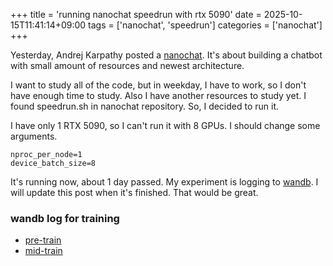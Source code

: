 +++
title = 'running nanochat speedrun with rtx 5090'
date = 2025-10-15T11:41:14+09:00
tags = ['nanochat', 'speedrun']
categories = ['nanochat']
+++

Yesterday, Andrej Karpathy posted a [nanochat](https://github.com/karpathy/nanochat).
It's about building a chatbot with small amount of resources and newest architecture.

I want to study all of the code, but in weekday, I have to work, so I don't have enough time to study. Also I have another resources to study yet.
I found speedrun.sh in nanochat repository. So, I decided to run it.

I have only 1 RTX 5090, so I can't run it with 8 GPUs. I should change some arguments. 
```
nproc_per_node=1
device_batch_size=8
```

It's running now, about 1 day passed. My experiment is logging to [wandb](https://wandb.ai/currybab/nanochat/workspace?nw=nwusercurrybab).
I will update this post when it's finished. That would be great.


### wandb log for training
- [pre-train](https://wandb.ai/currybab/nanochat?nw=nwusercurrybab)
- [mid-train](https://wandb.ai/currybab/nanochat-mid?nw=nwusercurrybab)
